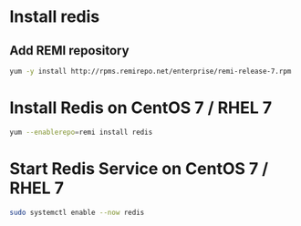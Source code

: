 # Install redis

## Add REMI repository
```bash
yum -y install http://rpms.remirepo.net/enterprise/remi-release-7.rpm
```

# Install Redis on CentOS 7 / RHEL 7
```bash
yum --enablerepo=remi install redis
```

# Start Redis Service on CentOS 7 / RHEL 7
```bash
sudo systemctl enable --now redis
```
